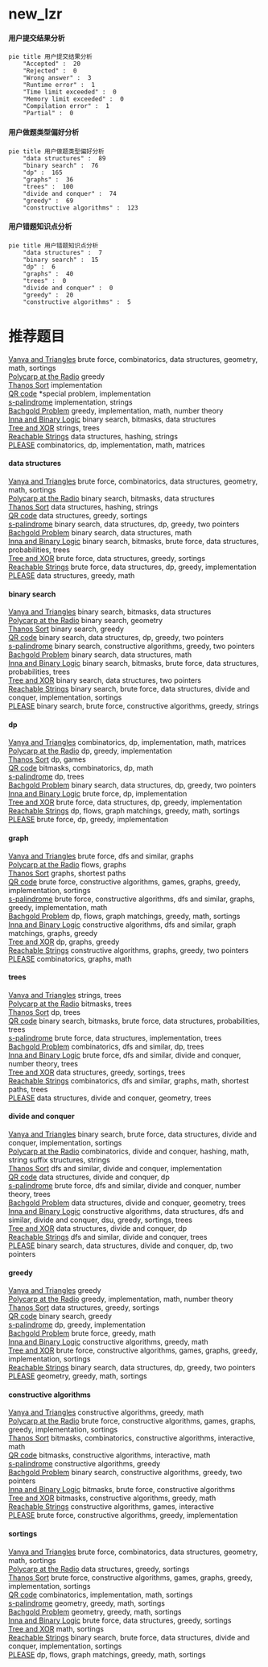 # new_lzr
<!-- tabs:start -->
#### **用户提交结果分析**

```mermaid
pie title 用户提交结果分析
    "Accepted" :  20
    "Rejected" :  0
    "Wrong answer" :  3
    "Runtime error" :  1
    "Time limit exceeded" :  0
    "Memory limit exceeded" :  0
    "Compilation error" :  1
    "Partial" :  0
```
#### **用户做题类型偏好分析**

```mermaid
pie title 用户做题类型偏好分析
    "data structures" :  89
    "binary search" :  76
    "dp" :  165
    "graphs" :  36
    "trees" :  100
    "divide and conquer" :  74
    "greedy" :  69
    "constructive algorithms" :  123
```
#### **用户错题知识点分析**

```mermaid
pie title 用户错题知识点分析
    "data structures" :  7
    "binary search" :  15
    "dp" :  6
    "graphs" :  40
    "trees" :  0
    "divide and conquer" :  0
    "greedy" :  20
    "constructive algorithms" :  5
```
<!-- tabs:end -->
# 推荐题目
[Vanya and Triangles](http://codeforces.com/problemset/problem/552/D)		brute force,
                        combinatorics,
                        data structures,
                        geometry,
                        math,
                        sortings		  
[Polycarp at the Radio](http://codeforces.com/problemset/problem/723/C)		greedy		  
[Thanos Sort](http://codeforces.com/problemset/problem/1145/A)		implementation		  
[QR code](http://codeforces.com/problemset/problem/290/B)		*special problem,
                        implementation		  
[s-palindrome](http://codeforces.com/problemset/problem/691/B)		implementation,
                        strings		  
[Bachgold Problem](http://codeforces.com/problemset/problem/749/A)		greedy,
                        implementation,
                        math,
                        number theory		  
[Inna and Binary Logic](http://codeforces.com/problemset/problem/400/E)		binary search,
                        bitmasks,
                        data structures		  
[Tree and XOR](http://codeforces.com/problemset/problem/1055/F)		strings,
                        trees		  
[Reachable Strings](https://codeforces.com/contest/1321/problem/F)		data structures,
                        hashing,
                        strings		  
[PLEASE](http://codeforces.com/problemset/problem/696/C)		combinatorics,
                        dp,
                        implementation,
                        math,
                        matrices		  
<!-- tabs:start -->
#### **data structures**
[Vanya and Triangles](http://codeforces.com/problemset/problem/552/D)		brute force,
                        combinatorics,
                        data structures,
                        geometry,
                        math,
                        sortings		  
[Polycarp at the Radio](http://codeforces.com/problemset/problem/400/E)		binary search,
                        bitmasks,
                        data structures		  
[Thanos Sort](https://codeforces.com/contest/1321/problem/F)		data structures,
                        hashing,
                        strings		  
[QR code](http://codeforces.com/problemset/problem/1165/B)		data structures,
                        greedy,
                        sortings		  
[s-palindrome](http://codeforces.com/problemset/problem/1492/C)		binary search,
                        data structures,
                        dp,
                        greedy,
                        two pointers		  
[Bachgold Problem](http://codeforces.com/problemset/problem/1490/G)		binary search,
                        data structures,
                        math		  
[Inna and Binary Logic](http://codeforces.com/problemset/problem/1479/D)		binary search,
                        bitmasks,
                        brute force,
                        data structures,
                        probabilities,
                        trees		  
[Tree and XOR](http://codeforces.com/problemset/problem/1497/A)		brute force,
                        data structures,
                        greedy,
                        sortings		  
[Reachable Strings](http://codeforces.com/problemset/problem/1491/C)		brute force,
                        data structures,
                        dp,
                        greedy,
                        implementation		  
[PLEASE](http://codeforces.com/problemset/problem/1492/B)		data structures,
                        greedy,
                        math		  
#### **binary search**
[Vanya and Triangles](http://codeforces.com/problemset/problem/400/E)		binary search,
                        bitmasks,
                        data structures		  
[Polycarp at the Radio](http://codeforces.com/problemset/problem/607/E)		binary search,
                        geometry		  
[Thanos Sort](http://codeforces.com/problemset/problem/1190/E)		binary search,
                        greedy		  
[QR code](http://codeforces.com/problemset/problem/1492/C)		binary search,
                        data structures,
                        dp,
                        greedy,
                        two pointers		  
[s-palindrome](http://codeforces.com/problemset/problem/1463/D)		binary search,
                        constructive algorithms,
                        greedy,
                        two pointers		  
[Bachgold Problem](http://codeforces.com/problemset/problem/1490/G)		binary search,
                        data structures,
                        math		  
[Inna and Binary Logic](http://codeforces.com/problemset/problem/1479/D)		binary search,
                        bitmasks,
                        brute force,
                        data structures,
                        probabilities,
                        trees		  
[Tree and XOR](http://codeforces.com/problemset/problem/1436/E)		binary search,
                        data structures,
                        two pointers		  
[Reachable Strings](http://codeforces.com/problemset/problem/1461/D)		binary search,
                        brute force,
                        data structures,
                        divide and conquer,
                        implementation,
                        sortings		  
[PLEASE](http://codeforces.com/problemset/problem/1493/C)		binary search,
                        brute force,
                        constructive algorithms,
                        greedy,
                        strings		  
#### **dp**
[Vanya and Triangles](http://codeforces.com/problemset/problem/696/C)		combinatorics,
                        dp,
                        implementation,
                        math,
                        matrices		  
[Polycarp at the Radio](http://codeforces.com/problemset/problem/702/A)		dp,
                        greedy,
                        implementation		  
[Thanos Sort](http://codeforces.com/problemset/problem/1382/B)		dp,
                        games		  
[QR code](http://codeforces.com/problemset/problem/1073/E)		bitmasks,
                        combinatorics,
                        dp,
                        math		  
[s-palindrome](http://codeforces.com/problemset/problem/802/K)		dp,
                        trees		  
[Bachgold Problem](http://codeforces.com/problemset/problem/1492/C)		binary search,
                        data structures,
                        dp,
                        greedy,
                        two pointers		  
[Inna and Binary Logic](https://codeforces.com/contest/1457/problem/C)		brute force,
                        dp,
                        implementation		  
[Tree and XOR](http://codeforces.com/problemset/problem/1491/C)		brute force,
                        data structures,
                        dp,
                        greedy,
                        implementation		  
[Reachable Strings](http://codeforces.com/problemset/problem/1437/C)		dp,
                        flows,
                        graph matchings,
                        greedy,
                        math,
                        sortings		  
[PLEASE](http://codeforces.com/problemset/problem/1499/B)		brute force,
                        dp,
                        greedy,
                        implementation		  
#### **graph**
[Vanya and Triangles](http://codeforces.com/problemset/problem/869/D)		brute force,
                        dfs and similar,
                        graphs		  
[Polycarp at the Radio](http://codeforces.com/problemset/problem/1187/G)		flows,
                        graphs		  
[Thanos Sort](http://codeforces.com/problemset/problem/241/E)		graphs,
                        shortest paths		  
[QR code](http://codeforces.com/problemset/problem/1333/D)		brute force,
                        constructive algorithms,
                        games,
                        graphs,
                        greedy,
                        implementation,
                        sortings		  
[s-palindrome](http://codeforces.com/problemset/problem/1487/C)		brute force,
                        constructive algorithms,
                        dfs and similar,
                        graphs,
                        greedy,
                        implementation,
                        math		  
[Bachgold Problem](http://codeforces.com/problemset/problem/1437/C)		dp,
                        flows,
                        graph matchings,
                        greedy,
                        math,
                        sortings		  
[Inna and Binary Logic](http://codeforces.com/problemset/problem/1470/D)		constructive algorithms,
                        dfs and similar,
                        graph matchings,
                        graphs,
                        greedy		  
[Tree and XOR](http://codeforces.com/problemset/problem/1476/C)		dp,
                        graphs,
                        greedy		  
[Reachable Strings](http://codeforces.com/problemset/problem/1304/D)		constructive algorithms,
                        graphs,
                        greedy,
                        two pointers		  
[PLEASE](http://codeforces.com/problemset/problem/1475/C)		combinatorics,
                        graphs,
                        math		  
#### **trees**
[Vanya and Triangles](http://codeforces.com/problemset/problem/1055/F)		strings,
                        trees		  
[Polycarp at the Radio](http://codeforces.com/problemset/problem/792/D)		bitmasks,
                        trees		  
[Thanos Sort](http://codeforces.com/problemset/problem/802/K)		dp,
                        trees		  
[QR code](http://codeforces.com/problemset/problem/1479/D)		binary search,
                        bitmasks,
                        brute force,
                        data structures,
                        probabilities,
                        trees		  
[s-palindrome](http://codeforces.com/problemset/problem/1511/C)		brute force,
                        data structures,
                        implementation,
                        trees		  
[Bachgold Problem](http://codeforces.com/problemset/problem/1499/F)		combinatorics,
                        dfs and similar,
                        dp,
                        trees		  
[Inna and Binary Logic](http://codeforces.com/problemset/problem/1491/E)		brute force,
                        dfs and similar,
                        divide and conquer,
                        number theory,
                        trees		  
[Tree and XOR](http://codeforces.com/problemset/problem/1466/D)		data structures,
                        greedy,
                        sortings,
                        trees		  
[Reachable Strings](http://codeforces.com/problemset/problem/1495/D)		combinatorics,
                        dfs and similar,
                        graphs,
                        math,
                        shortest paths,
                        trees		  
[PLEASE](http://codeforces.com/problemset/problem/1303/G)		data structures,
                        divide and conquer,
                        geometry,
                        trees		  
#### **divide and conquer**
[Vanya and Triangles](http://codeforces.com/problemset/problem/1461/D)		binary search,
                        brute force,
                        data structures,
                        divide and conquer,
                        implementation,
                        sortings		  
[Polycarp at the Radio](http://codeforces.com/problemset/problem/1466/G)		combinatorics,
                        divide and conquer,
                        hashing,
                        math,
                        string suffix structures,
                        strings		  
[Thanos Sort](http://codeforces.com/problemset/problem/1490/D)		dfs and similar,
                        divide and conquer,
                        implementation		  
[QR code](https://codeforces.com/contest/1483/problem/C)		data structures,
                        divide and conquer,
                        dp		  
[s-palindrome](http://codeforces.com/problemset/problem/1491/E)		brute force,
                        dfs and similar,
                        divide and conquer,
                        number theory,
                        trees		  
[Bachgold Problem](http://codeforces.com/problemset/problem/1303/G)		data structures,
                        divide and conquer,
                        geometry,
                        trees		  
[Inna and Binary Logic](http://codeforces.com/problemset/problem/1494/D)		constructive algorithms,
                        data structures,
                        dfs and similar,
                        divide and conquer,
                        dsu,
                        greedy,
                        sortings,
                        trees		  
[Tree and XOR](http://codeforces.com/problemset/problem/1482/E)		data structures,
                        divide and conquer,
                        dp		  
[Reachable Strings](http://codeforces.com/problemset/problem/566/C)		dfs and similar,
                        divide and conquer,
                        trees		  
[PLEASE](http://codeforces.com/problemset/problem/1428/F)		binary search,
                        data structures,
                        divide and conquer,
                        dp,
                        two pointers		  
#### **greedy**
[Vanya and Triangles](http://codeforces.com/problemset/problem/723/C)		greedy		  
[Polycarp at the Radio](http://codeforces.com/problemset/problem/749/A)		greedy,
                        implementation,
                        math,
                        number theory		  
[Thanos Sort](http://codeforces.com/problemset/problem/1165/B)		data structures,
                        greedy,
                        sortings		  
[QR code](http://codeforces.com/problemset/problem/1190/E)		binary search,
                        greedy		  
[s-palindrome](http://codeforces.com/problemset/problem/702/A)		dp,
                        greedy,
                        implementation		  
[Bachgold Problem](http://codeforces.com/problemset/problem/1108/C)		brute force,
                        greedy,
                        math		  
[Inna and Binary Logic](https://codeforces.com/contest/1417/problem/D)		constructive algorithms,
                        greedy,
                        math		  
[Tree and XOR](http://codeforces.com/problemset/problem/1333/D)		brute force,
                        constructive algorithms,
                        games,
                        graphs,
                        greedy,
                        implementation,
                        sortings		  
[Reachable Strings](http://codeforces.com/problemset/problem/1492/C)		binary search,
                        data structures,
                        dp,
                        greedy,
                        two pointers		  
[PLEASE](https://codeforces.com/contest/1496/problem/C)		geometry,
                        greedy,
                        math,
                        sortings		  
#### **constructive algorithms**
[Vanya and Triangles](https://codeforces.com/contest/1417/problem/D)		constructive algorithms,
                        greedy,
                        math		  
[Polycarp at the Radio](http://codeforces.com/problemset/problem/1333/D)		brute force,
                        constructive algorithms,
                        games,
                        graphs,
                        greedy,
                        implementation,
                        sortings		  
[Thanos Sort](http://codeforces.com/problemset/problem/1365/G)		bitmasks,
                        combinatorics,
                        constructive algorithms,
                        interactive,
                        math		  
[QR code](http://codeforces.com/problemset/problem/1451/E2)		bitmasks,
                        constructive algorithms,
                        interactive,
                        math		  
[s-palindrome](http://codeforces.com/problemset/problem/1493/A)		constructive algorithms,
                        greedy		  
[Bachgold Problem](http://codeforces.com/problemset/problem/1463/D)		binary search,
                        constructive algorithms,
                        greedy,
                        two pointers		  
[Inna and Binary Logic](https://codeforces.com/contest/1456/problem/B)		bitmasks,
                        brute force,
                        constructive algorithms		  
[Tree and XOR](http://codeforces.com/problemset/problem/1492/D)		bitmasks,
                        constructive algorithms,
                        greedy,
                        math		  
[Reachable Strings](https://codeforces.com/contest/1504/problem/D)		constructive algorithms,
                        games,
                        interactive		  
[PLEASE](https://codeforces.com/contest/1483/problem/A)		brute force,
                        constructive algorithms,
                        greedy,
                        implementation		  
#### **sortings**
[Vanya and Triangles](http://codeforces.com/problemset/problem/552/D)		brute force,
                        combinatorics,
                        data structures,
                        geometry,
                        math,
                        sortings		  
[Polycarp at the Radio](http://codeforces.com/problemset/problem/1165/B)		data structures,
                        greedy,
                        sortings		  
[Thanos Sort](http://codeforces.com/problemset/problem/1333/D)		brute force,
                        constructive algorithms,
                        games,
                        graphs,
                        greedy,
                        implementation,
                        sortings		  
[QR code](http://codeforces.com/problemset/problem/817/B)		combinatorics,
                        implementation,
                        math,
                        sortings		  
[s-palindrome](https://codeforces.com/contest/1496/problem/C)		geometry,
                        greedy,
                        math,
                        sortings		  
[Bachgold Problem](http://codeforces.com/problemset/problem/1495/A)		geometry,
                        greedy,
                        math,
                        sortings		  
[Inna and Binary Logic](http://codeforces.com/problemset/problem/1497/A)		brute force,
                        data structures,
                        greedy,
                        sortings		  
[Tree and XOR](http://codeforces.com/problemset/problem/1427/A)		math,
                        sortings		  
[Reachable Strings](http://codeforces.com/problemset/problem/1461/D)		binary search,
                        brute force,
                        data structures,
                        divide and conquer,
                        implementation,
                        sortings		  
[PLEASE](http://codeforces.com/problemset/problem/1437/C)		dp,
                        flows,
                        graph matchings,
                        greedy,
                        math,
                        sortings		  
<!-- tabs:end -->
